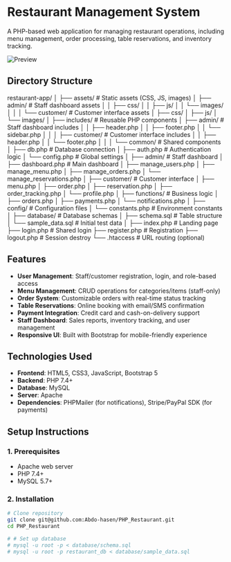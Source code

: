 # Restaurant Management System

A PHP-based web application for managing restaurant operations, including menu management, order processing, table reservations, and inventory tracking.

![Preview](assets/customer/images/preview.png) <!-- Add a screenshot later -->

## Directory Structure
restaurant-app/
│
├── assets/ # Static assets (CSS, JS, images)
│ ├── admin/ # Staff dashboard assets
│ │ ├── css/
│ │ ├── js/
│ │ └── images/
│ │
│ └── customer/ # Customer interface assets
│ ├── css/
│ ├── js/
│ └── images/
│
├── includes/ # Reusable PHP components
│ ├── admin/ # Staff dashboard includes
│ │ ├── header.php
│ │ ├── footer.php
│ │ └── sidebar.php
│ │
│ ├── customer/ # Customer interface includes
│ │ ├── header.php
│ │ └── footer.php
│ │
│ └── common/ # Shared components
│ ├── db.php # Database connection
│ ├── auth.php # Authentication logic
│ └── config.php # Global settings
│
├── admin/ # Staff dashboard
│ ├── dashboard.php # Main dashboard
│ ├── manage_users.php
│ ├── manage_menu.php
│ ├── manage_orders.php
│ └── manage_reservations.php
│
├── customer/ # Customer interface
│ ├── menu.php
│ ├── order.php
│ ├── reservation.php
│ ├── order_tracking.php
│ └── profile.php
│
├── functions/ # Business logic
│ ├── orders.php
│ ├── payments.php
│ └── notifications.php
│
├── config/ # Configuration files
│ └── constants.php # Environment constants
│
├── database/ # Database schemas
│ ├── schema.sql # Table structure
│ └── sample_data.sql # Initial test data
│
├── index.php # Landing page
├── login.php # Shared login
├── register.php # Registration
├── logout.php # Session destroy
└── .htaccess # URL routing (optional)

## Features
- **User Management**: Staff/customer registration, login, and role-based access
- **Menu Management**: CRUD operations for categories/items (staff-only)
- **Order System**: Customizable orders with real-time status tracking
- **Table Reservations**: Online booking with email/SMS confirmation
- **Payment Integration**: Credit card and cash-on-delivery support
- **Staff Dashboard**: Sales reports, inventory tracking, and user management
- **Responsive UI**: Built with Bootstrap for mobile-friendly experience

## Technologies Used
- **Frontend**: HTML5, CSS3, JavaScript, Bootstrap 5
- **Backend**: PHP 7.4+
- **Database**: MySQL
- **Server**: Apache
- **Dependencies**: PHPMailer (for notifications), Stripe/PayPal SDK (for payments)

## Setup Instructions

### 1. Prerequisites
- Apache web server
- PHP 7.4+
- MySQL 5.7+

### 2. Installation
```bash
# Clone repository
git clone git@github.com:Abdo-hasen/PHP_Restaurant.git
cd PHP_Restaurant

# # Set up database
# mysql -u root -p < database/schema.sql
# mysql -u root -p restaurant_db < database/sample_data.sql